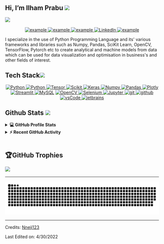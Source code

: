 ## Hi, I’m Ilham Prabu <img src = "https://raw.githubusercontent.com/MartinHeinz/MartinHeinz/master/wave.gif" width = 30px> 
<p>
  <a href="https://github.com/DenverCoder1/readme-typing-svg"><img src="https://readme-typing-svg.herokuapp.com?&font=IBM+Plex+Sans&color=abcdef&size=20&lines=Welcome+to+my+GitHub+Profile!;I'm+a+Data+Scientist;I'm+also+studying+Computer+Engineering" /></a>
</p>

<p align ="center">
  <a  href="https://ifeanyi-nneji.netlify.app" target="_blank">
    <img src="https://img.shields.io/badge/My_Website-000000?style=for-the-badge&logo=Microsoft-edge&logoColor=white" alt="example"/>
  </a>
  <a href="https://ifeanyinneji.hashnode.dev/" target="_blank">
      <img src="https://img.shields.io/badge/Hashnode-2962FF?style=for-the-badge&logo=hashnode&logoColor=white" alt="example"/>
  </a>	
  <a href="mailto:ifeanyinneji777@gmail.com?subject=Feedback%20From%20Github&body=Hello," target="_blank">
    <img src="https://img.shields.io/badge/Gmail-D14836?style=for-the-badge&logo=gmail&logoColor=white" alt="example"/>
  </a>
   <a href="https://www.linkedin.com/in/ifeanyi-nneji-719989235" target="_blank">
    <img alt="LinkedIn" src="https://img.shields.io/badge/LinkedIn-0077B5?style=for-the-badge&logo=linkedin&logoColor=white">
  </a>   
 
  </a>  
  <a href="https://twitter.com/Neji_14" target="_blank">
      <img src="https://img.shields.io/badge/Twitter-1DA1F2.svg?style=for-the-badge&logo=twitter&logoColor=white" alt="example"/>
    </a>
  </p>


<p >I specialize in the use of Python Programming Language and its' various frameworks and libraries such as Numpy, Pandas, SciKit Learn, OpenCV, TensorFlow, Pytorch etc to create analytical and machine models from data which can be used for data visualization and optimisation in business's and other fields of interest.
</p>



## Tech Stack<img src = "https://media2.giphy.com/media/QssGEmpkyEOhBCb7e1/giphy.gif?cid=ecf05e47a0n3gi1bfqntqmob8g9aid1oyj2wr3ds3mg700bl&rid=giphy.gif" width = 32px> 

<p align="center">
  <a href="https://www.python.org" target="_blank">
    <img alt="Python" src="https://img.shields.io/badge/Python-3776AB?style=for-the-badge&logo=python&logoColor=white">
  </a>
  
  <a href="" target="_blank">
    <img alt="Python" src="https://img.shields.io/badge/R-276DC3?style=for-the-badge&logo=r&logoColor=white">
  </a>
  
   <a href="" target="_blank">
    <img alt="Tensor" src="https://img.shields.io/badge/TensorFlow-FF6F00?style=for-the-badge&logo=tensorflow&logoColor=white">
  </a>

   <a href="https://scikit-learn.org/" target="_blank">
    <img alt="Scikit" src="https://img.shields.io/badge/scikit_learn-F7931E?style=for-the-badge&logo=scikit-learn&logoColor=white">
  </a>

   <a href="https://keras.io/" target="_blank">
    <img alt="Keras" src="https://img.shields.io/badge/Keras-D00000?style=for-the-badge&logo=Keras&logoColor=white">
  </a>

   <a href="https://numpy.org/" target="_blank">
    <img alt="Numpy" src="https://img.shields.io/badge/Numpy-777BB4?style=for-the-badge&logo=numpy&logoColor=white">
  </a>

   <a href="https://pandas.pydata.org/" target="_blank">
    <img alt="Pandas" src="https://img.shields.io/badge/Pandas-2C2D72?style=for-the-badge&logo=pandas&logoColor=white">
  </a>

   <a href="https://plotly.com/" target="_blank">
    <img alt="Plotly" src="https://img.shields.io/badge/Plotly-239120?style=for-the-badge&logo=plotly&logoColor=white">
  </a>

   <a href="https://streamlit.io/" target="_blank">
    <img alt="Streamlit" src="https://img.shields.io/badge/Streamlit-FF4B4B?style=for-the-badge&logo=Streamlit&logoColor=white">
  </a>
<a href="https://www.mysql.com/"><img alt="MySQL" src="https://img.shields.io/badge/Microsoft%20SQL%20Server-CC2927?style=for-the-badge&logo=microsoft%20sql%20server&logoColor=white"></a>

   <a href="https://opencv.org/" target="_blank">
    <img alt="OpenCV" src="https://img.shields.io/badge/OpenCV-27338e?style=for-the-badge&logo=OpenCV&logoColor=white">
  </a>
   <a href="https://www.selenium.dev/" target="_blank">
    <img alt="Selenium" src="https://img.shields.io/badge/Selenium-43B02A?style=for-the-badge&logo=Selenium&logoColor=white">
  </a>
   <a href="https://jupyter.org/" target="_blank">
    <img alt="Jupyter" src="https://img.shields.io/badge/Jupyter-F37626.svg?&style=for-the-badge&logo=Jupyter&logoColor=white">
  </a>
  <a href="https://git-scm.com/" target="_blank">
    <img src="https://img.shields.io/badge/git-F05032.svg?style=for-the-badge&logo=git&logoColor=white"
      alt="git"/>
  </a>
  <a href="https://github.com/ELanza-48" target="_blank">
    <img src="https://img.shields.io/badge/github-181717.svg?style=for-the-badge&logo=github&logoColor=white" alt="github" />
  </a>
  <a href="https://code.visualstudio.com/" target="_blank">
    <img src="https://img.shields.io/badge/vscode-007ACC.svg?style=for-the-badge&logo=visualstudiocode&logoColor=white" alt="vsCode"/> 
  </a>
  <a href="https://www.jetbrains.com/" target="_blank">
    <img src="https://img.shields.io/badge/PyCharm-000000.svg?&style=for-the-badge&logo=PyCharm&logoColor=white" alt="jetbrains" />
  </a>
</p>


## Github Stats <img src = "https://i.pinimg.com/originals/65/c4/f4/65c4f452571be1261e9c623f7da488ac.gif" width = 35px>


<details> 
  <summary><b>💻 GitHub Profile Stats</b></summary>
  <br/>
  <p align="center">
    <a href="https://github.com/anuraghazra/github-readme-stats"><img alt="Ifeanyi's Github Stats" src="https://github-readme-stats.vercel.app/api?username=nneji123&show_icons=true&count_private=true&theme=tokyonight" height="192px"/></a>
<br/>
  &nbsp;
	  <img src="https://github-readme-stats.vercel.app/api/top-langs?username=nneji123&show_icons=true&locale=en&layout=compact&theme=tokyonight" alt="nneji123" height="192px"/>
  <br/>
  </p>
</details>


<details>
  <summary><b>⚡ Recent GitHub Activity</b></summary>
  <br/>
   <a href="https://github.com/nneji123"><img alt="Ifeanyi's Activity Graph" src="https://activity-graph.herokuapp.com/graph?username=nneji123&custom_title=Ifeanyi's%20Contribution%20Graph&theme=react-dark" /></a>
  <br/>

</details>

<br/>

## 🏆GitHub Trophies
![](https://github-profile-trophy.vercel.app/?username=nneji123&theme=tokyonight&no-frame=false&no-bg=false&margin-w=4)

----

<p align="center">
  <img  src="https://raw.githubusercontent.com/Elanza-48/Elanza-48/main/resources/img/github-contribution-grid-snake.svg"
    alt="example" />
</p>

-----
Credits: [Nneji123](https://github.com/Nneji123)

Last Edited on: 4/30/2022

